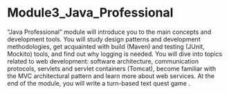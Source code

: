 # Module3_Java_Professional
“Java Professional” module will introduce you to the main concepts and development tools. You will study design patterns and development methodologies, get acquainted with build (Maven) and testing (JUnit, Mockito) tools, and find out why logging is needed. You will dive into topics related to web development: software architecture, communication protocols, servlets and servlet containers (Tomcat), become familiar with the MVC architectural pattern and learn more about web services. At the end of the module, you will write a turn-based text quest game .
